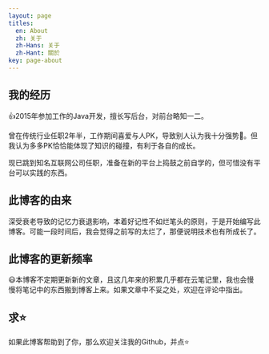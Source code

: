 ```yaml
---
layout: page
titles:
  en: About
  zh: 关于
  zh-Hans: 关于
  zh-Hant: 關於
key: page-about
---
```


## 我的经历

:+1:2015年参加工作的Java开发，擅长写后台，对前台略知一二。

曾在传统行业任职2年半，工作期间喜爱与人PK，导致别人认为我十分强势:muscle:。但我认为多多PK恰恰能体现了知识的碰撞，有利于各自的成长。

现已跳到知名互联网公司任职，准备在新的平台上捣鼓之前自学的，但可惜没有平台可以实践的东西。

## 此博客的由来

深受衰老导致的记忆力衰退影响，本着好记性不如烂笔头的原则，于是开始编写此博客。可能一段时间后，我会觉得之前写的太烂了，那便说明技术也有所成长了。

## 此博客的更新频率

:smiley:本博客不定期更新新的文章，且这几年来的积累几乎都在云笔记里，我也会慢慢将笔记中的东西搬到博客上来。如果文章中不妥之处，欢迎在评论中指出。

## 求:star:

如果此博客帮助到了你，那么欢迎关注我的Github，并点:star: